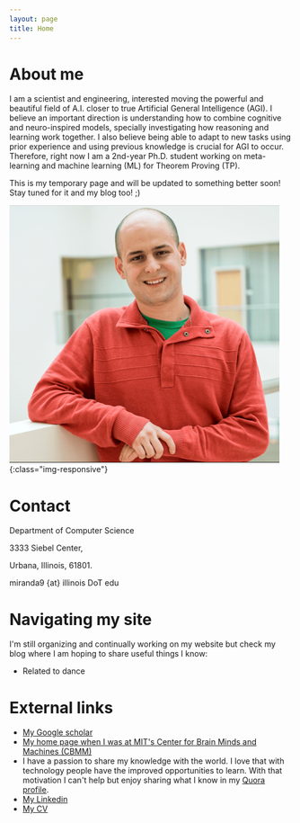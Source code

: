 ```yaml
---
layout: page
title: Home
---
```


# About me #

I am a scientist and engineering, interested moving the powerful and beautiful field of A.I. closer to true Artificial General Intelligence (AGI).
I believe an important direction is understanding how to combine cognitive and neuro-inspired models, specially investigating how reasoning and learning work together.
I also believe being able to adapt to new tasks using prior experience and using previous knowledge is crucial for AGI to occur. Therefore, right now I am a 2nd-year Ph.D. student working on meta-learning and machine learning (ML) for
Theorem Proving (TP).

This is my temporary page and will be updated to something better soon!
Stay tuned for it and my blog too! ;)

![me](/images/me.png){:class="img-responsive"}


# Contact #

Department of Computer Science

3333 Siebel Center,

Urbana, Illinois, 61801.

miranda9 {at} illinois DoT edu

# Navigating my site #

I'm still organizing and continually working on my website but check my blog
where I am hoping to share useful things I know:

- Related to dance

<!-- I have cool [projects](/miscellaneous-projects) you might want to check. -->

# External links #

- [My Google scholar](https://scholar.google.com/citations?user=_NQJoBkAAAAJ&hl=en)
- [My home page when I was at MIT's Center for Brain Minds and Machines (CBMM)](https://cbmm.mit.edu/about/people/miranda)
- I have a passion to share my knowledge with the world. I love that with technology people have the improved opportunities to learn. With that motivation I can't help but enjoy sharing what I know in my [Quora profile](https://www.quora.com/profile/Brando-Miranda).
- [My Linkedin](https://www.linkedin.com/in/brando-miranda-40821046/)
- [My CV](/professional_documents/Brando_Miranda_long_CV.pdf)
